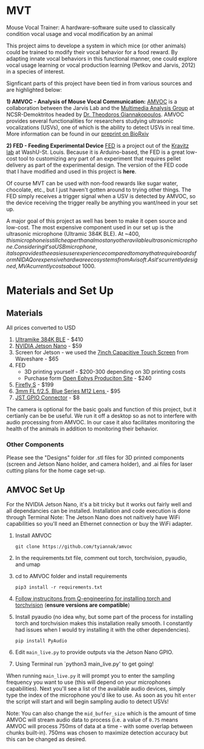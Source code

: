 # MVT
Mouse Vocal  Trainer: A hardware-software suite used to classically condition vocal usage and vocal modification by an animal

This project aims to develope a system in which mice (or other animals) could be trained to modify their vocal behavior for a food reward. By adapting innate vocal behaviors in this functional manner, one could explore vocal usage learning or vocal production learning (Petkov and Jarvis, 2012) in a species of interest.

Signficant parts of this project have been tied in from various sources and are highlighted below:

**1) AMVOC - Analysis of Mouse Vocal Communication:**
[AMVOC]((https://github.com/tyiannak/amvoc)) is a collaboration between the Jarvis Lab and the [Multimedia Analysis Group](https://labs-repos.iit.demokritos.gr/MagCIL/about.html) at NCSR-Demoktritos headed by [Dr. Theodoros Giannakopoulos](https://tyiannak.github.io/). AMVOC provides several functionalities for researchers studying ultrasonic vocalizations (USVs), one of which is the ability to detect USVs in real time. More information can be found in our [preprint on BioRxiv](https://www.biorxiv.org/content/10.1101/2021.08.13.456283v1)

**2) FED - Feeding Experimental Device**
[FED](https://github.com/KravitzLabDevices/FED3) is a project out of the [Kravitz lab](https://kravitzlab.com/) at WashU-St. Louis. Because it is Arduino-based, the FED is a great low-cost tool to customizing any part of an experiment that requires pellet delivery as part of the experimental design. The version of the FED code that I have modified and used in this project is **here**.

Of course MVT can be used with non-food rewards like sugar  water, chocolate, etc., but I just haven't gotten around to trying other things. The FED simply receives a trigger signal when a USV is detected by AMVOC, so the device receiving the trigger really be anything you want/need in your set up.

A major goal of this project as well has been to make it open source and low-cost. The most expensive component used in our set up is the ultrasonic microphone (Ultramic 384K BLE). At ~$400, this microphone is still cheaper than almost any other avilable ultrasonic microphone. Considering it's a USB microphone, it also provides the easies user experience compared to many that require boards form NIDAQ or expensive hardware ecosystems from Avisoft. As it's currently  designed, MVA currently costs about ~$1000.

# Materials and Set Up

## Materials
All prices converted to USD
1) [Ultramike 384K BLE](https://www.dodotronic.com/product/ultramic-384k-ble/?v=2a47ad90f2ae) - $410
2) [NVIDIA Jetson Nano](https://www.amazon.com/dp/B08J157LHH) - $59
3) Screen for Jetson - we used the [7inch Capacitive Touch Screen](https://www.amazon.com/7inch-HDMI-LCD-Capacitive-Screen/dp/B07P8P3X6M/ref=pd_di_sccai_2/130-9375513-5800917?pd_rd_i=B07P8P3X6M&pd_rd_r=5dda8150-b824-4b5c-9f74-b6f0819ddfc6&pd_rd_w=3ov4w&pd_rd_wg=AmbDO&pf_rd_p=c9443270-b914-4430-a90b-72e3e7e784e0&pf_rd_r=CYZQF73J3FGMV857Y7KJ&psc=1) from Waveshare - $65
4) FED
   - 3D printing yourself - $200-300 depending on 3D printing costs
   - Purchase form [Open Ephys Produciton Site](https://open-ephys.org/fed3/fed3) - $240
5) [Firefly S](https://www.flir.com/products/firefly-s/?model=FFY-U3-16S2C-S) - $199
6) [3mm FL f/2.5, Blue Series M12 Lens ](https://www.edmundoptics.com/p/3mm-fl-f25-blue-series-m12-mu-videotrade-imaging-lens/31866/) - $95
7) [JST GPIO Connector](https://www.flir.com/products/jst-gpio-connector-for-firefly-s-dl-and-bfs-bd/) - $8

The camera is optional for the basic goals and function of this project, but it certianly can be be useful. We run it off a desktop so as not to interfere with audio processing from AMVOC. In our case it also facilitates monitoring the health of the animals in addition to monitoring their behavior.

### Other Components
Please see the "Designs" folder for .stl files for 3D printed components (screen and Jetson Nano holder, and camera holder), and .ai files for laser cutting plans for the home cage set-up.

## AMVOC Set Up
For the NVIDIA Jetson Nano, it's a bit tricky but it works out fairly well and all dependancies can be installed.
Installation and code execution is done through Terminal
Note: The Jetson  Nano does not naitively have WiFi capabilities so you'll need an Ethernet connection or buy the WiFi adapter.
1) Install AMVOC

   `git clone https://github.com/tyiannak/amvoc`

2) In the requirements.txt file, comment out torch, torchvision, pyaudio, and umap
3) cd to AMVOC folder and install requirements

   `pip3 install -r requirements.txt`

4) [Follow instrucitons from Q-engineering for installing torch and torchvision](https://qengineering.eu/install-pytorch-on-jetson-nano.html) (**ensure versions are compatible**)
5) Install pyaudio (no idea why, but some part of the process for installing torch and torchvision makes this installation really smooth. I constantly had issues when I would try  installing it with the other dependencies).

   `pip install PyAudio`
6) Edit `main_live.py` to provide outputs via the Jetson Nano GPIO.
8) Using Terminal run `python3 main_live.py' to get going!

When running `main_live.py` it will prompt you to enter the sampling frequency you want to use (this will depend on your microphones capabilities). Next you'll see a list of the available audio devices, simply type the index of the microphone you'd like to use. As soon as you hit `enter` the script will start and will begin sampling audio to detect USVs!

Note: You can also change the `mid_buffer_size` which is the amount of time AMVOC will stream audio data to process (i.e. a value of `0.75` means AMVOC will process 750ms of data at a time - with some overlap between chunks built-in). 750ms was chosen to maximize detection accuracy but this can be changed as desired.
